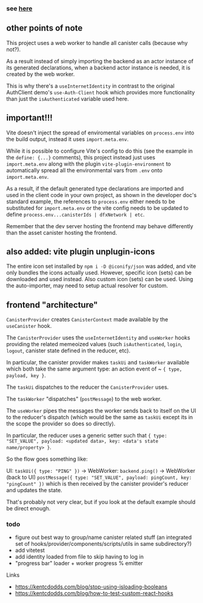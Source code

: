 ### see [here](../../README.md)

## other points of note

This project uses a web worker to handle all canister calls (because why not?).

As a result instead of simply importing the backend as an actor instance of its generated declarations, when a backend actor instance is needed, it is created by the web worker. 

This is why there's a `useInternetIdentity` in contrast to the original AuthClient demo's `use-Auth-Client` hook which provides more functionality than just the `isAuthenticated` variable used here. 

## important!!! 

Vite doesn't inject the spread of enviromental variables on `process.env` into the build output, instead it uses `import.meta.env`. 

While it is possible to configure Vite's config to do this (see the example in the `define: {...}` comments), this project instead just uses `import.meta.env` along with the plugin `vite-plugin-environment` to automatically spread all the environmental vars from `.env` onto `import.meta.env`. 

As a result, if the default generated type declarations are imported and used in the client code in your own project, as shown in the developer doc's standard example, the references to `process.env` either needs to be substituted for `import.meta.env` or the vite config needs to be updated to define `process.env...canisterIds | dfxNetwork | etc`. 

Remember that the dev server hosting the frontend may behave differently than the asset canister hosting the frontend. 

## also added: vite plugin unplugin-icons

The entire icon set installed by `npm i -D @iconify/json` was added, and vite only bundles the icons actually used. However, specific icon (sets) can be downloaded and used instead. Also custom icon (sets) can be used. Using the auto-importer, may need to setup actual resolver for custom. 

## frontend "architecture"

`CanisterProvider` creates `CanisterContext` made available by the `useCanister` hook.

The `CanisterProvider` uses the `useInternetIdentity` and `useWorker` hooks providing the related memeoized values (such `isAuthenticated`, `login`, `logout`, canister state defined in the reducer, etc). 

In particular, the canister provider makes `taskUi` and `taskWorker` available which both take the same argument type: an action event of ~ `{ type, payload, key }`.

The `taskUi` dispatches to the reducer the `CanisterProvider` uses. 

The `taskWorker` "dispatches" (`postMessage`) to the web worker. 

The `useWorker` pipes the messages the worker sends back to itself on the UI to the reducer's dispatch (which would be the same as `taskUi` except its in the scope the provider so does so directly).

In particular, the reducer uses a generic setter such that `{ type: "SET_VALUE", payload: <updated data>, key: <data's state name/property> }`.

So the flow goes something like:

UI: `taskUi({ type: "PING" })` -> WebWorker: `backend.ping()` -> WebWorker (back to UI) `postMessage({ type: "SET_VALUE", payload: pingCount, key: "pingCount" })` which is then received by the canister provider's reducer and updates the state. 

That's probably not very clear, but if you look at the default example should be direct enough. 

### todo

 - figure out best way to group/name canister related stuff (an integrated set of hooks/provider/components/scripts/utils in same subdirectory?)
 - add vitetest 
 - add identity loaded from file to skip having to log in
 - "progress bar" loader + worker progress % emitter

 Links 

- https://kentcdodds.com/blog/stop-using-isloading-booleans
- https://kentcdodds.com/blog/how-to-test-custom-react-hooks
  